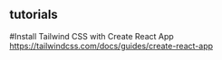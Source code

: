 ## tutorials

#Install Tailwind CSS with Create React App
https://tailwindcss.com/docs/guides/create-react-app
